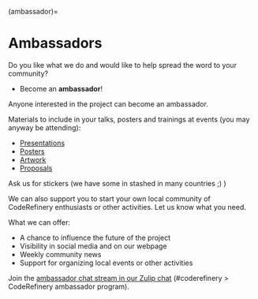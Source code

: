 (ambassador)=

# Ambassadors

Do you like what we do and would like to help spread the word to your community?

- Become an **ambassador**!

Anyone interested in the project can become an ambassador. 

Materials to include in your talks, posters and trainings at events (you may anyway be attending):
  - [Presentations](https://github.com/coderefinery/presentations)
  - [Posters](https://github.com/coderefinery/posters)
  - [Artwork](https://github.com/coderefinery/coderefinery-artwork)
  - [Proposals](https://github.com/coderefinery/reports-and-proposals) 

Ask us for stickers (we have some in stashed in many countries ;) ) 

We can also support you to start your own local community of CodeRefinery enthusiasts or other activities. Let us know what you need. 

What we can offer:

- A chance to influence the future of the project
- Visibility in social media and on our webpage
- Weekly community news
- Support for organizing local events or other activities

Join the [ambassador chat stream in our Zulip chat](https://coderefinery.zulipchat.com/#narrow/channel/215460-coderefinery/topic/CodeRefinery.20ambassador.20program)
(#coderefinery > CodeRefinery ambassador program).
